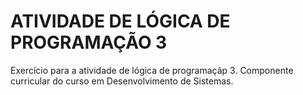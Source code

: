 # ATIVIDADE DE LÓGICA DE PROGRAMAÇÃO 3

Exercício para a atividade de lógica de programaçãp 3. Componente curricular do curso em Desenvolvimento de Sistemas.
